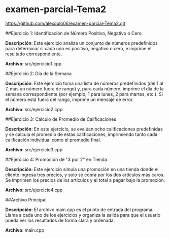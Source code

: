 # examen-parcial-Tema2
https://github.com/alexdulo06/examen-parcial-Tema2.git

##Ejercicio 1: Identificación de Número Positivo, Negativo o Cero

**Descripción**: Este ejercicio analiza un conjunto de números predefinidos para determinar si cada uno es positivo, negativo o cero, e imprime el resultado correspondiente.

**Archivo**: src/ejercicio1.cpp

##Ejercicio 2: Día de la Semana

**Descripción**: Este ejercicio toma una lista de números predefinidos (del 1 al 7, más un número fuera de rango) y, para cada número, imprime el día de la semana correspondiente (por ejemplo, 1 para lunes, 2 para martes, etc.). Si el número está fuera del rango, imprime un mensaje de error.

**Archivo**: src/ejercicio2.cpp

##Ejercicio 3: Cálculo de Promedio de Calificaciones

**Descripción**: En este ejercicio, se evalúan ocho calificaciones predefinidas y se calcula el promedio de estas calificaciones, imprimiendo tanto cada calificación individual como el promedio final.

**Archivo**: src/ejercicio3.cpp

##Ejercicio 4: Promoción de "3 por 2" en Tienda

**Descripción**: Este ejercicio simula una promoción en una tienda donde el cliente ingresa tres precios, y solo se cobra por los dos artículos más caros. Se imprimen los precios de los artículos y el total a pagar bajo la promoción.

**Archivo**: src/ejercicio4.cpp

##Archivo Principal

**Descripción**: El archivo main.cpp es el punto de entrada del programa. Llama a cada uno de los ejercicios y organiza la salida para que el usuario pueda ver los resultados de forma clara y ordenada.

**Archivo**: main.cpp

